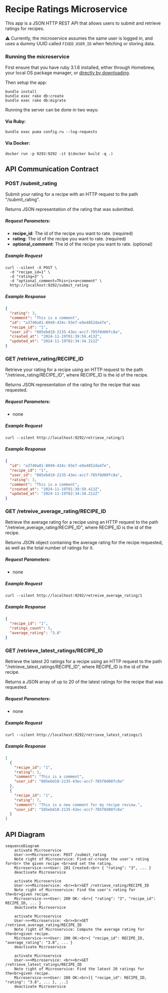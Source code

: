 # Recipe Ratings Microservice

This app is a JSON HTTP REST API that allows users to submit and retrieve ratings for recipes.

⚠️ Currently, the microservice assumes the same user is logged in, and uses a dummy UUID called `FIXED_USER_ID` when fetching or storing data.

### Running the microservice

First ensure that you have ruby 3.1.6 installed, either through Homebrew, your local OS package manager, or [directly by downloading](https://www.ruby-lang.org/en/downloads/).

Then setup the app:

```shell
bundle install
bundle exec rake db:create
bundle exec rake db:migrate
```

Running the server can be done in two ways:

#### Via Ruby:

```bundle exec puma config.ru --log-requests```

#### Via Docker:

`docker run -p 9292:9292 -it $(docker build -q .)`

## API Communication Contract

### POST /submit_rating

Submit your rating for a recipe with an HTTP request to the path "/submit_rating".

Returns JSON representation of the rating that was submitted.

##### Request Parameters:

* **recipe_id**: The id of the recipe you want to rate. (required)
* **rating**: The id of the recipe you want to rate. (required)
* **optional_comment**: The id of the recipe you want to rate. (optional)

##### Example Request

```shell
curl --silent -X POST \
  -d "recipe_id=1" \
  -d "rating=3" \
  -d "optional_comment=This+is+a+comment" \
  http://localhost:9292/submit_rating
```

##### Example Response
```json
{
  "rating": 3,
  "comment": "This is a comment",
  "id": "a3740a81-8949-434c-93e7-e9a4052da47e",
  "recipe_id": "1",
  "user_id": "085ebd10-2135-43ec-acc7-785f0d00fc8a",
  "created_at": "2024-11-19T01:39:59.413Z",
  "updated_at": "2024-11-19T02:34:34.212Z"
}
```

### GET /retrieve_rating/RECIPE_ID

Retrieve your rating for a recipe using an HTTP request to the path "/retrieve_rating/RECIPE_ID", where RECIPE_ID is the id of the recipe.

Returns JSON representation of the rating for the recipe that was requested.

##### Request Parameters:

* none

##### Example Request

```shell
curl --silent http://localhost:9292/retrieve_rating/1
```

##### Example Response

```json
{
  "id": "a3740a81-8949-434c-93e7-e9a4052da47e",
  "recipe_id": "1",
  "user_id": "085ebd10-2135-43ec-acc7-785f0d00fc8a",
  "rating": 3,
  "comment": "This is a comment",
  "created_at": "2024-11-19T01:39:59.413Z",
  "updated_at": "2024-11-19T02:34:34.212Z"
}
```

### GET /retreive_average_rating/RECIPE_ID

Retrieve the average rating for a recipe using an HTTP request to the path "/retreive_average_rating/RECIPE_ID", where RECIPE_ID is the id of the recipe.

Returns JSON object containing the average rating for the recipe requested, as well as the total number of ratings for it.

##### Request Parameters:

* none

##### Example Request

```shell
curl --silent http://localhost:9292/retreive_average_rating/1
```


##### Example Response

```json
{
  "recipe_id": "1",
  "ratings_count": 5,
  "average_rating": "3.8"
}
```

### GET /retrieve_latest_ratings/RECIPE_ID

Retrieve the latest 20 ratings for a recipe using an HTTP request to the path "/retrieve_latest_ratings/RECIPE_ID", where RECIPE_ID is the id of the recipe.

Returns a JSON array of up to 20 of the latest ratings for the recipe that was requested.

##### Request Parameters:

* none

##### Example Request

```shell
curl --silent http://localhost:9292/retrieve_latest_ratings/1
```

##### Example Response

```json
[
  {
    "recipe_id": "1",
    "rating": 3,
    "comment": "This is a comment",
    "user_id": "085ebd10-2135-43ec-acc7-785f0d00fc8a"
  },
  {
    "recipe_id": "1",
    "rating": 7,
    "comment": "This is a new comment for my recipe review.",
    "user_id": "585ebd10-2135-43ec-acc7-785f0d00fc8a"
  }
]
```

## API Diagram

```mermaid
sequenceDiagram
    activate Microservice
    User->>+Microservice: POST /submit_rating
    Note right of Microservice: Find-or-create the user's rating for<br> the given recipe <br>and set the rating.
    Microservice->>+User: 201 Created:<br> { "rating": "3", ... }
    deactivate Microservice

    activate Microservice
    User->>+Microservice: <br><br>GET /retrieve_rating/RECIPE_ID
    Note right of Microservice: Find the user's rating for the<br>given recipe.
    Microservice->>+User: 200 OK: <br>{ "rating": "3", "recipe_id": RECIPE_ID, ... }
    deactivate Microservice

    activate Microservice
    User->>+Microservice: <br><br>GET /retrieve_average_rating/RECIPE_ID
    Note right of Microservice: Compute the average rating for the<br>given recipe.
    Microservice->>+User: 200 OK:<br>{ "recipe_id": RECIPE_ID, "average_rating": "3.8", ... }
    deactivate Microservice

    activate Microservice
    User->>+Microservice: <br><br>GET /retrieve_latest_ratings/RECIPE_ID
    Note right of Microservice: Find the latest 20 ratings for the<br>given recipe.
    Microservice->>+User: 200 OK:<br>[{ "recipe_id": RECIPE_ID, "rating": "3.8", ... }, ...]
    deactivate Microservice
```